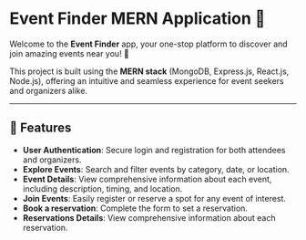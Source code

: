 # Event Finder MERN Application 🎉

Welcome to the **Event Finder** app, your one-stop platform to discover and join amazing events near you! 🚀  

This project is built using the **MERN stack** (MongoDB, Express.js, React.js, Node.js), offering an intuitive and seamless experience for event seekers and organizers alike.

---

## 🌟 Features

- **User Authentication**: Secure login and registration for both attendees and organizers.
- **Explore Events**: Search and filter events by category, date, or location.  
- **Event Details**: View comprehensive information about each event, including description, timing, and location.  
- **Join Events**: Easily register or reserve a spot for any event of interest.  
- **Book a reservation**: Complete the form to set a reservation.
-  **Reservations Details**: View comprehensive information about each reservation. 
